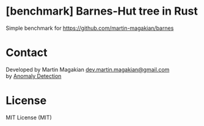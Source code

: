 [benchmark] Barnes-Hut tree in Rust
============
Simple benchmark for https://github.com/martin-magakian/barnes

Contact
=========
Developed by Martin Magakian dev.martin.magakian@gmail.com<br />
by [Anomaly Detection](https://anomaly.io)


License
=========
MIT License (MIT)

